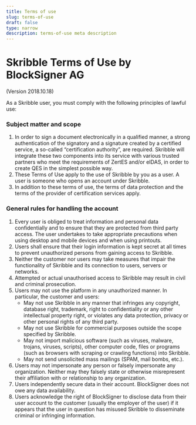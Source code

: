 ```yaml
---
title: Terms of use
slug: terms-of-use
draft: false
type: narrow
description: terms-of-use meta description
---
```


# Skribble Terms of Use by BlockSigner AG
(Version 2018.10.18)

As a Skribble user, you must comply with the following principles of lawful use:

### Subject matter and scope
<ol>
    <li>In order to sign a document electronically in a qualified manner, a strong authentication of the signatory and a signature created by a certified service, a so-called    “certification authority”, are required. Skribble will integrate these two components into its service with various trusted partners who meet the requirements of ZertES and/or eIDAS, in order to create QES in the simplest possible way.</li>
    <li>These Terms of Use apply to the use of Skribble by you as a user. A user is someone who opens an account under Skribble.</li>
    <li>In addition to these terms of use, the terms of data protection and the terms of the provider of certification services apply.</li>
</ol>

### General rules for handling the account
<ol>
    <li>Every user is obliged to treat information and personal data confidentially and to ensure that they are protected from third party access. The user undertakes to take appropriate precautions when using desktop and mobile devices and when using printouts.</li>
    <li>Users shall ensure that their login information is kept secret at all times to prevent unauthorized persons from gaining access to Skribble.</li>
    <li>Neither the customer nor users may take measures that impair the functionality of Skribble and its connection to users, servers or networks.</li>
    <li>Attempted or actual unauthorised access to Skribble may result in civil and criminal prosecution.</li>
    <li>Users may not use the platform in any unauthorized manner. In particular, the customer and users:
      <ul>
          <li>May not use Skribble in any manner that infringes any copyright, database right, trademark, right to confidentiality or any other intellectual property right, or violates any data protection, privacy or other personal rights of any third party.</li>
          <li>May not use Skribble for commercial purposes outside the scope specified by Skribble.</li>
          <li>May not import malicious software (such as viruses, malware, trojans, viruses, scripts), other computer code, files or programs (such as browsers with scraping or crawling functions) into Skribble.</li>
          <li>May not send unsolicited mass mailings (SPAM, mail bombs, etc.).</li>
      </ul>
    </li>
    <li>Users may not impersonate any person or falsely impersonate any organization. Neither may they falsely state or otherwise misrepresent their affiliation with or relationship to any organization.</li>
    <li>Users independently secure data in their account. BlockSigner does not owe any data availability.</li>
    <li>Users acknowledge the right of BlockSigner to disclose data from their user account to the customer (usually the employer of the user) if it appears that the user in question has misused Skribble to disseminate criminal or infringing information.</li>
</ol>
